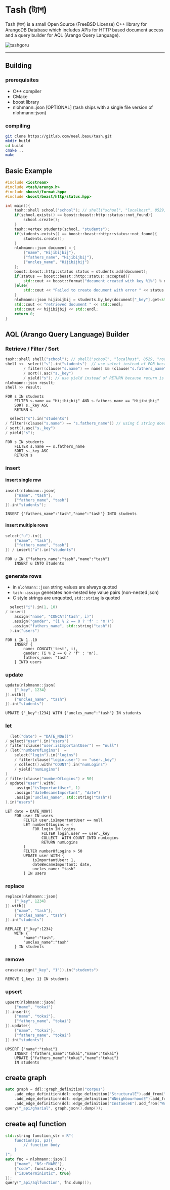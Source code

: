 # Tash (ট্যাশ) 
Tash (ট্যাশ) is a small Open Source (FreeBSD License) C++ library for ArangoDB Database which includes APIs for HTTP based document access and a query builder for AQL (Arango Query Language). 

![tashgoru](tash-goru.png "ট্যাঁশগরু সুকুমার রায়")

---

## Building

### prerequisites

* C++ compiler
* CMake
* boost library
* nlohmann::json [OPTIONAL] (tash ships with a single file version of nlohmann::json)

### compiling

```bash
git clone https://gitlab.com/neel.basu/tash.git
mkdir build
cd build
cmake ..
make
```

## Basic Example

```cpp
#include <iostream>
#include <tash/arango.h>
#include <boost/format.hpp>
#include <boost/beast/http/status.hpp>

int main(){
    tash::shell school("school"); // shell("school", "localhost", 8529, "root", "root")
    if(school.exists() == boost::beast::http::status::not_found){
        school.create();
    }
    tash::vertex students(school, "students");
    if(students.exists() == boost::beast::http::status::not_found){
        students.create();
    }
    nlohmann::json document = {
        {"name", "Hijibijbij"},
        {"fathers_name", "Hijibijbij"},
        {"uncles_name", "Hijibijbij"}
    };
    boost::beast::http::status status = students.add(document);
    if(status == boost::beast::http::status::accepted){
        std::cout << boost::format("document created with key %1%") % document["_key"] << std::endl;
    }else{
        std::cout << "Failed to create document with error " << status << std::endl;
    }
    nlohmann::json hijibijbij = students.by_key(document["_key"].get<std::string>());
    std::cout << "retrieved document " << std::endl;
    std::cout << hijibijbij << std::endl;
    return 0;
}

```

## AQL (Arango Query Language) Builder

### Retrieve / Filter / Sort

```cpp
tash::shell shell("school"); // shell("school", "localhost", 8529, "root", "root")
shell <<  select("s").in("students")  // use select instead of FOR because for is a C++ keyword
        / filter((clause("s.name") == name) && (clause("s.fathers_name") == name)) // using std::string puts quotes around the value
        / sort().asc("s._key")
        / yield("s"); // use yield instead of RETURN because return is a C++ keyword
nlohmann::json result;
shell >> result;
```
```aql
FOR s IN students
    FILTER s.name == "Hijibijbij" AND s.fathers_name == "Hijibijbij"
    SORT s._key ASC 
    RETURN s
```

```cpp
  select("s").in("students") 
/ filter((clause("s.name") == "s.fathers_name")) // using C string doesn't put quotes around the value
/ sort().asc("s._key")
/ yield("s"); 
```
```aql
FOR s IN students
    FILTER s.name == s.fathers_name
    SORT s._key ASC 
    RETURN s
```

### insert

#### insert single row

```cpp
insert(nlohmann::json{
    {"name", "tash"},
    {"fathers_name", "tash"}
}).in("students");
```
```aql
INSERT {"fathers_name":"tash","name":"tash"} INTO students
```

#### insert multiple rows

```cpp
select("u").in({
    {"name", "tash"},
    {"fathers_name", "tash"}
}) / insert("u").in("students")
```
```aql
FOR u IN {"fathers_name":"tash","name":"tash"}
    INSERT u INTO students
```

### generate rows

* in `nlohmann::json` string values are always quoted
* `tash::assign` generates non-nested key value pairs (non-nested json)
* C style strings are unquoted, `std::string` is quoted


```cpp
  select("i").in(1, 10) 
/ insert(
    assign("name", "CONCAT('tash', i)")
   .assign("gender", "(i % 2 == 0 ? 'f' : 'm')")
   .assign("fathers_name", std::string("tash"))
  ).in("users")
```
```aql
FOR i IN 1..10
    INSERT {
        name: CONCAT('test', i), 
        gender: (i % 2 == 0 ? 'f' : 'm'),
        fathers_name: "tash"
    } INTO users
```

### update

```cpp
update(nlohmann::json{
    {"_key", 1234}
}).with({
    {"uncles_name", "tash"}
}).in("students")
```
```aql
UPDATE {"_key":1234} WITH {"uncles_name":"tash"} IN students
```

### let

```cpp
  (let("date") = "DATE_NOW()")
/ select("user").in("users")
/ filter(clause("user.isImportantUser") == "null")
/ (let("numberOfLogins")  = 
    select("login").in("logins")
    / filter(clause("login.user") == "user._key")
    / collect().with("COUNT").in("numLogins")
    / yield("numLogins")
)
/ filter(clause("numberOfLogins") > 50)
/ update("user").with(
     assign("isImportantUser", 1)
    .assign("dateBecameImportant", "date")
    .assign("uncles_name", std::string("tash"))
).in("users")
```
```aql
LET date = DATE_NOW()
    FOR user IN users
        FILTER user.isImportantUser == null
        LET numberOfLogins = (
            FOR login IN logins
                FILTER login.user == user._key
                COLLECT  WITH COUNT INTO numLogins
                RETURN numLogins
        )
        FILTER numberOfLogins > 50
        UPDATE user WITH {
            isImportantUser: 1, 
            dateBecameImportant: date,
            uncles_name: "tash"
        } IN users
```

### replace

```cpp
replace(nlohmann::json{
    {"_key", 1234}
}).with({
    {"name", "tash"},
    {"uncles_name", "tash"}
}).in("students")
```
```aql
REPLACE {"_key":1234} 
    WITH {
        "name":"tash",
        "uncles_name":"tash"
    } IN students
```

### remove

```cpp
erase(assign("_key", "1")).in("students")
```
```aql
REMOVE {_key: 1} IN students
```

### upsert

```cpp
upsert(nlohmann::json{
    {"name", "tokai"}
}).insert({
    {"name", "tokai"},
    {"fathers_name", "tokai"}
}).update({
    {"name", "tokai"},
    {"fathers_name", "tokai"}
}).in("students")
```
```aql
UPSERT {"name":"tokai"} 
    INSERT {"fathers_name":"tokai","name":"tokai"} 
    UPDATE {"fathers_name":"tokai","name":"tokai"}
    IN students
```

## create graph

```cpp
auto graph = ddl::graph_definition("corpus")
    .add_edge_definition(ddl::edge_definition("StructuralE").add_from("Word").add_to("Word").add_to("Sentence"))
    .add_edge_definition(ddl::edge_definition("WNeighbourhoodE").add_from("Word").add_to("Word"))
    .add_edge_definition(ddl::edge_definition("InstanceE").add_from("Word").add_to("Vocabulary"));
query("_api/gharial", graph.json().dump());
```

## create aql function

```cpp
std::string function_str = R"(
    function(p1, p2){
        // function body
    }
)";
auto fnc = nlohmann::json({
    {"name", "NS::FNAME"},
    {"code", function_str},
    {"isDeterministic", true}
});
query("_api/aqlfunction", fnc.dump());
```

